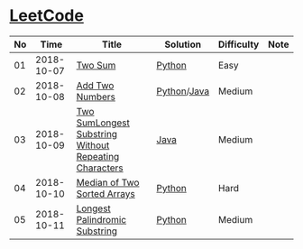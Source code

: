 # [LeetCode](https://leetcode.com/problemset/algorithms/)

  No    |	  Time   |      Title       |     Solution    |    Difficulty   |      Note       | 
------- | ---------- | ---------------- | --------------- | --------------- | --------------- |
  01    | 2018-10-07 | [Two Sum](https://leetcode.com/problems/two-sum/description/) | [Python](./Python/twoSum.py) | Easy |  |
  02    | 2018-10-08 | [Add Two Numbers](https://leetcode.com/problems/add-two-numbers/description//) | [Python](./Python/add-two-numbers.py)/[Java](./Java/Add_Two_Numbers.java) | Medium |  |
  03    | 2018-10-09 | [Two SumLongest Substring Without Repeating Characters](https://leetcode.com/problems/longest-substring-without-repeating-characters/description/) | [Java](./Java/LongestSubstring.java) | Medium |  |
  04    | 2018-10-10 | [Median of Two Sorted Arrays](https://leetcode.com/problems/median-of-two-sorted-arrays/description/)| [Python](./Python/median-of-two-sorted-arrays.py) | Hard |  
  05    | 2018-10-11 | [Longest Palindromic Substring](https://leetcode.com/problems/longest-palindromic-substring/description/) | [Python](./Python/Longest-Palindromic-Substring.py) | Medium | |
